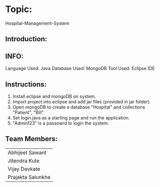 # Topic:
Hospital-Management-System

## Introduction:

## INFO:
Language Used: Java
Database Used: MongoDB
Tool Used: Eclipse IDE 

## Instructions:
1. Install eclipse and mongoDB on system.
2. Import project into eclipse and add jar files (provided in jar folder).
3. Open mongoDB to create a database "Hospital" and collections "Patient", "Bill".
4. Set login.java as a starting page and run the application.
5. "Admin123" is a passowrd to login the system.

## Team Members:
| |
| :------|
| Abhijeet Sawant |
| Jitendra Kute |
| Vijay Devkate |
| Prajakta Salunkhe |
